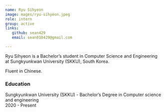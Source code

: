```yaml
---
name: Ryu Sihyeon 
image: mages/ryu-sihyeon.jpeg 
role: intern
group: active
links: 
   github: sean429 
   email: sean010429@gmail.com

--- 
```

 
Ryu Sihyeon is a Bachelor’s student in Computer Science and Engineering at 
Sungkyunkwan University (SKKU), South Korea. 
 
Fluent in Chinese. 
 
### Education 
Sungkyunkwan University (SKKU) - Bachelor’s Degree in Computer science and 
engineering <br> 
2020 - Present 
 

